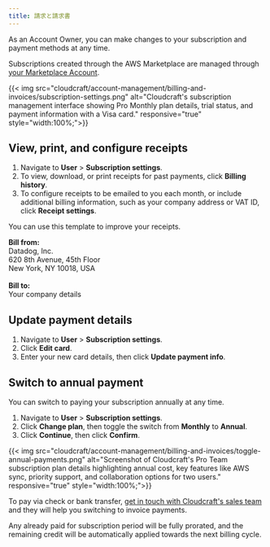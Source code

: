 ```yaml
---
title: 請求と請求書
---
```


As an Account Owner, you can make changes to your subscription and payment methods at any time.

<div class="alert alert-info">Subscriptions created through the AWS Marketplace are managed through <a referrerpolicy="no-referrer" rel="noopener noreferrer external help" href="https://aws.amazon.com/marketplace/account-management" data-type="URL" data-id="https://aws.amazon.com/marketplace/account-management">your Marketplace Account</a>.
  </div>

{{< img src="cloudcraft/account-management/billing-and-invoices/subscription-settings.png" alt="Cloudcraft's subscription management interface showing Pro Monthly plan details, trial status, and payment information with a Visa card." responsive="true" style="width:100%;">}}

## View, print, and configure receipts

1. Navigate to **User** > **Subscription settings**.
2. To view, download, or print receipts for past payments, click **Billing history**.
3. To configure receipts to be emailed to you each month, or include additional billing information, such as your company address or VAT ID, click **Receipt settings**. 

<div class="alert alert-info">
  <p>You can use this template to improve your receipts.</p>
  <p>
    <strong>Bill from:</strong><br>
    Datadog, Inc.<br>
    620 8th Avenue, 45th Floor<br>
    New York, NY 10018, USA<br><br>
    <strong>Bill to:</strong><br>
    Your company details
  </p>
</div>

## Update payment details

1. Navigate to **User** > **Subscription settings**.
2. Click **Edit card**.
3. Enter your new card details, then click **Update payment info**.

## Switch to annual payment

You can switch to paying your subscription annually at any time.

1. Navigate to **User** > **Subscription settings**.
2. Click **Change plan**, then toggle the switch from **Monthly** to **Annual**.
3. Click **Continue**, then click **Confirm**.

{{< img src="cloudcraft/account-management/billing-and-invoices/toggle-annual-payments.png" alt="Screenshot of Cloudcraft's Pro Team subscription plan details highlighting annual cost, key features like AWS sync, priority support, and collaboration options for two users." responsive="true" style="width:100%;">}}

To pay via check or bank transfer, [get in touch with Cloudcraft's sales team](mailto:cloudcraft-sales@datadoghq.com) and they will help you switching to invoice payments.

<div class="alert alert-info">Any already paid for subscription period will be fully prorated, and the remaining credit will be automatically applied towards the next billing cycle.
</div>